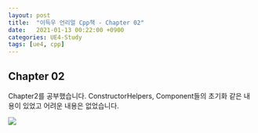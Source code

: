 ```yaml
---
layout: post
title:  "이득우 언리얼 Cpp책 - Chapter 02"
date:   2021-01-13 00:22:00 +0900
categories: UE4-Study
tags: [ue4, cpp]
---
```


<h2>Chapter 02</h2>
Chapter2를 공부했습니다.
ConstructorHelpers, Component들의 초기화 같은 내용이 있었고 어려운 내용은 없었습니다.

![](https://youtu.be/u7V_MXHxQ7s)
